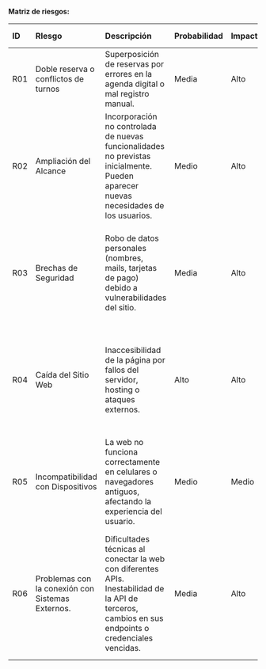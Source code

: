 **Matriz de riesgos:** 

| ID | RIesgo | Descripción | Probabilidad | Impacto | Estrategia de MItigación | Responsable |
| :---- | :---- | :---- | :---- | :---- | :---- | :---- |
| R01 | Doble reserva o conflictos de turnos | Superposición de reservas por errores en la agenda digital o mal registro manual. | Media | Alto | Mantenimiento preventivo, monitoreo constante, servidor escalable. | Equipo de Desarrollo  backend  |
| R02 | Ampliación del Alcance | Incorporación no controlada de nuevas funcionalidades no previstas inicialmente. Pueden aparecer nuevas necesidades de los usuarios. | Medio | Alto | Definición clara y documentada del alcance inicial. Establecer un Plan de Gestión de Cambios Formal. | Analistas de información. |
| R03 | Brechas de Seguridad | Robo de datos personales (nombres, mails, tarjetas de pago) debido a vulnerabilidades del sitio. | Media | Alto | Implementar HTTPS, validaciones de seguridad, escaneos de vulnerabilidades periódicos, política de contraseñas seguras. | Especialista en Ciberseguridad |
| R04 | Caída del Sitio Web | Inaccesibilidad de la página por fallos del servidor, hosting o ataques externos. | Alto | Alto | Contratar hosting confiable, monitoreo 24/7, sistema de alertas, backups automáticos, planes de recuperación rápida. | Equipo de Frontend y Backend |
| R05 | Incompatibilidad  con Dispositivos | La web no funciona correctamente en celulares o navegadores antiguos, afectando la experiencia del usuario.  | Medio | Medio | Diseño responsive, testing cross-browser y en distintos dispositivos, actualizaciones constantes de compatibilidad. | Equipo UX/UI y Desarrollo |
| R06 | Problemas con la conexión con Sistemas Externos. | Dificultades técnicas al conectar la web con diferentes APIs. Inestabilidad de la API de terceros, cambios en sus endpoints o credenciales vencidas. | Media | Alto | Pruebas de integración tempranas y continuas. Investigación temprana y exhaustiva de los protocolos de integración de los diferentes SIstemas Externos.  | Equipo de Desarrollo Backend |

